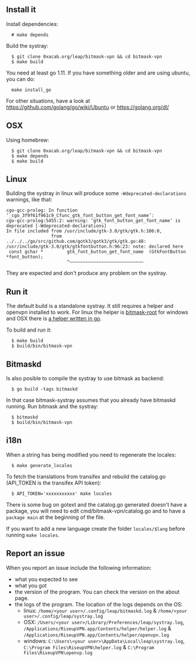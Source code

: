 Install it
----------

Install dependencies:
```
  # make depends
```

Build the systray:
```
  $ git clone 0xacab.org/leap/bitmask-vpn && cd bitmask-vpn
  $ make build
```

You need at least go 1.11. If you have something older and are using ubuntu, you can do:

```
  make install_go
```

For other situations, have a look at https://github.com/golang/go/wiki/Ubuntu or https://golang.org/dl/


OSX
----------
Using homebrew:

```
  $ git clone 0xacab.org/leap/bitmask-vpn && cd bitmask-vpn
  $ make depends
  $ make build

```

Linux
----------
Building the systray in linux will produce some `-Wdeprecated-declarations` warnings, like that:
```
cgo-gcc-prolog: In function ‘_cgo_3f9f61f961c9_Cfunc_gtk_font_button_get_font_name’:
cgo-gcc-prolog:5455:2: warning: ‘gtk_font_button_get_font_name’ is deprecated [-Wdeprecated-declarations]
In file included from /usr/include/gtk-3.0/gtk/gtk.h:106:0,
                 from ../../../go/src/github.com/gotk3/gotk3/gtk/gtk.go:48:
/usr/include/gtk-3.0/gtk/gtkfontbutton.h:96:23: note: declared here
 const gchar *         gtk_font_button_get_font_name  (GtkFontButton *font_button);
                       ^~~~~~~~~~~~~~~~~~~~~~~~~~~~~
```
They are expected and don't produce any problem on the systray.


Run it
-------------
The default build is a standalone systray. It still requires a helper and openvpn installed to work. For linux the helper is
[bitmask-root](https://0xacab.org/leap/bitmask-dev/blob/master/src/leap/bitmask/vpn/helpers/linux/bitmask-root)
for windows and OSX there is [a helper written in go](https://0xacab.org/leap/bitmask-vpn/tree/master/pkg/helper/).

To build and run it:
```
  $ make build
  $ build/bin/bitmask-vpn
```


Bitmaskd
-------------
Is also posible to compile the systray to use bitmask as backend:
```
  $ go build -tags bitmaskd
```

In that case bitmask-systray assumes that you already have bitmaskd running. Run bitmask and the systray:
```
  $ bitmaskd
  $ build/bin/bitmask-vpn
```


i18n
----

When a string has being modified you need to regenerate the locales:
```
  $ make generate_locales
```

To fetch the translations from transifex and rebuild the catalog.go (API\_TOKEN is the transifex API token):
```
  $ API_TOKEN='xxxxxxxxxxx' make locales
```
There is some bug on gotext and the catalog.go generated doesn't have a package, you will need to edit
cmd/bitmask-vpn/catalog.go and to have a `package main` at the beginning of the file.

If you want to add a new language create the folder `locales/$lang` before running `make locales`.


Report an issue
-------------------

When you report an issue include the following information:

* what you expected to see
* what you got
* the version of the program. You can check the version on the about page.
* the logs of the program. The location of the logs depends on the OS:
  * linux: `/home/<your user>/.config/leap/bitmaskd.log` & `/home/<your user>/.config/leap/systray.log`
  * OSX: `/Users/<your user>/Library/Preferences/leap/systray.log`, `/Applications/RiseupVPN.app/Contents/helper/helper.log` & `/Applications/RiseupVPN.app/Contents/helper/openvpn.log`
  * windows: `C:\Users\<your user>\AppData\Local\leap\systray.log`, `C:\Program Files\RiseupVPN\helper.log` & `C:\Program Files\RiseupVPN\openvp.log`
